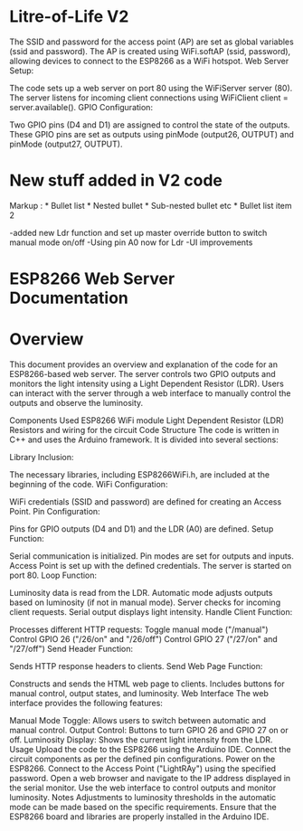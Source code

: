 # Litre-of-Life V2

The SSID and password for the access point (AP) are set as global variables (ssid and password). The AP is created using WiFi.softAP (ssid, password), allowing devices to connect to the ESP8266 as a WiFi hotspot. Web Server Setup:

The code sets up a web server on port 80 using the WiFiServer server (80). The server listens for incoming client connections using WiFiClient client = server.available(). GPIO Configuration:

Two GPIO pins (D4 and D1) are assigned to control the state of the outputs. These GPIO pins are set as outputs using pinMode (output26, OUTPUT) and pinMode (output27, OUTPUT).

# New stuff added in V2 code

 Markup : * Bullet list
              * Nested bullet
                  * Sub-nested bullet etc
          * Bullet list item 2

-added new Ldr function and set up master override button to switch manual mode on/off
-Using pin A0 now for Ldr 
-UI improvements

# ESP8266 Web Server Documentation
# Overview

This document provides an overview and explanation of the code for an ESP8266-based web server. The server controls two GPIO outputs and monitors the light intensity using a Light Dependent Resistor (LDR). Users can interact with the server through a web interface to manually control the outputs and observe the luminosity.

Components Used
ESP8266 WiFi module
Light Dependent Resistor (LDR)
Resistors and wiring for the circuit
Code Structure
The code is written in C++ and uses the Arduino framework. It is divided into several sections:

Library Inclusion:

The necessary libraries, including ESP8266WiFi.h, are included at the beginning of the code.
WiFi Configuration:

WiFi credentials (SSID and password) are defined for creating an Access Point.
Pin Configuration:

Pins for GPIO outputs (D4 and D1) and the LDR (A0) are defined.
Setup Function:

Serial communication is initialized.
Pin modes are set for outputs and inputs.
Access Point is set up with the defined credentials.
The server is started on port 80.
Loop Function:

Luminosity data is read from the LDR.
Automatic mode adjusts outputs based on luminosity (if not in manual mode).
Server checks for incoming client requests.
Serial output displays light intensity.
Handle Client Function:

Processes different HTTP requests:
Toggle manual mode ("/manual")
Control GPIO 26 ("/26/on" and "/26/off")
Control GPIO 27 ("/27/on" and "/27/off")
Send Header Function:

Sends HTTP response headers to clients.
Send Web Page Function:

Constructs and sends the HTML web page to clients.
Includes buttons for manual control, output states, and luminosity.
Web Interface
The web interface provides the following features:

Manual Mode Toggle: Allows users to switch between automatic and manual control.
Output Control: Buttons to turn GPIO 26 and GPIO 27 on or off.
Luminosity Display: Shows the current light intensity from the LDR.
Usage
Upload the code to the ESP8266 using the Arduino IDE.
Connect the circuit components as per the defined pin configurations.
Power on the ESP8266.
Connect to the Access Point ("LightRAy") using the specified password.
Open a web browser and navigate to the IP address displayed in the serial monitor.
Use the web interface to control outputs and monitor luminosity.
Notes
Adjustments to luminosity thresholds in the automatic mode can be made based on the specific requirements.
Ensure that the ESP8266 board and libraries are properly installed in the Arduino IDE.
